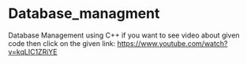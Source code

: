 # Database_managment
 Database Management using C++
 if you want to see video about given code then click on the given link:
 https://www.youtube.com/watch?v=kqLIC1ZRiYE
